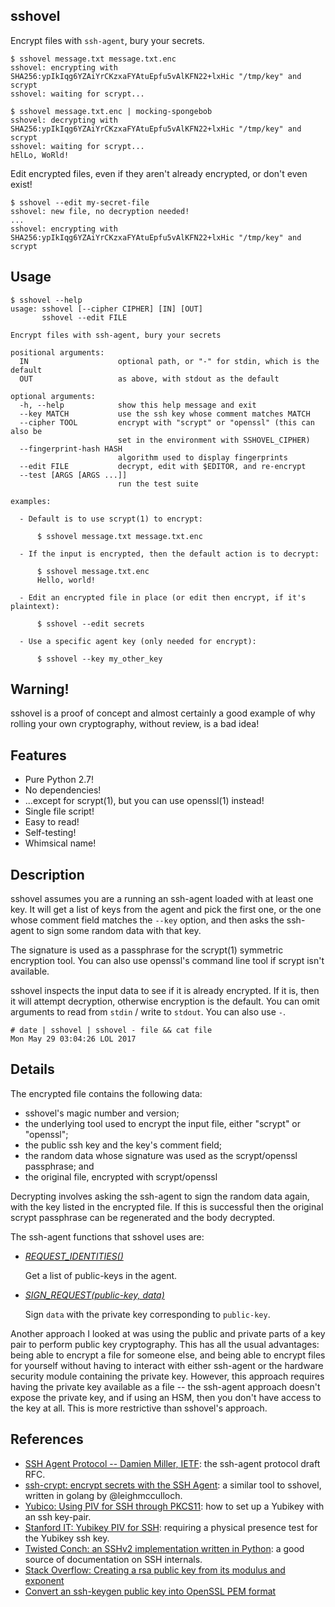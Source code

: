 sshovel
-------

Encrypt files with `ssh-agent`, bury your secrets.

```
$ sshovel message.txt message.txt.enc
sshovel: encrypting with SHA256:ypIkIqg6YZAiYrCKzxaFYAtuEpfu5vAlKFN22+lxHic "/tmp/key" and scrypt
sshovel: waiting for scrypt...

$ sshovel message.txt.enc | mocking-spongebob
sshovel: decrypting with SHA256:ypIkIqg6YZAiYrCKzxaFYAtuEpfu5vAlKFN22+lxHic "/tmp/key" and scrypt
sshovel: waiting for scrypt...
hElLo, WoRld!
```

Edit encrypted files, even if they aren't already encrypted, or don't even exist!

```
$ sshovel --edit my-secret-file
sshovel: new file, no decryption needed!
...
sshovel: encrypting with SHA256:ypIkIqg6YZAiYrCKzxaFYAtuEpfu5vAlKFN22+lxHic "/tmp/key" and scrypt
```

Usage
-----

```
$ sshovel --help
usage: sshovel [--cipher CIPHER] [IN] [OUT]
       sshovel --edit FILE

Encrypt files with ssh-agent, bury your secrets

positional arguments:
  IN                    optional path, or "-" for stdin, which is the default
  OUT                   as above, with stdout as the default

optional arguments:
  -h, --help            show this help message and exit
  --key MATCH           use the ssh key whose comment matches MATCH
  --cipher TOOL         encrypt with "scrypt" or "openssl" (this can also be
                        set in the environment with SSHOVEL_CIPHER)
  --fingerprint-hash HASH
                        algorithm used to display fingerprints
  --edit FILE           decrypt, edit with $EDITOR, and re-encrypt
  --test [ARGS [ARGS ...]]
                        run the test suite

examples:

  - Default is to use scrypt(1) to encrypt:

      $ sshovel message.txt message.txt.enc

  - If the input is encrypted, then the default action is to decrypt:

      $ sshovel message.txt.enc
      Hello, world!

  - Edit an encrypted file in place (or edit then encrypt, if it's plaintext):

      $ sshovel --edit secrets

  - Use a specific agent key (only needed for encrypt):

      $ sshovel --key my_other_key

```

Warning!
--------

sshovel is a proof of concept
and almost certainly a good example of why rolling your own cryptography,
without review, is a bad idea!

Features
--------

- Pure Python 2.7!
- No dependencies!
- ...except for scrypt(1), but you can use openssl(1) instead!
- Single file script!
- Easy to read!
- Self-testing!
- Whimsical name!


Description
-----------

sshovel assumes you are a running an ssh-agent loaded with at least one key.
It will get a list of keys from the agent and pick the first one,
or the one whose comment field matches the `--key` option,
and then asks the ssh-agent to sign some random data with that key.

The signature is used as a passphrase
for the scrypt(1) symmetric encryption tool.
You can also use openssl's command line tool if scrypt isn't available.

sshovel inspects the input data to see if it is already encrypted.
If it is, then it will attempt decryption, otherwise encryption is the default.
You can omit arguments to read from `stdin` / write to `stdout`.
You can also use `-`.

```
# date | sshovel | sshovel - file && cat file
Mon May 29 03:04:26 LOL 2017
```

Details
-------

The encrypted file contains the following data:
- sshovel's magic number and version;
- the underlying tool used to encrypt the input file, either "scrypt" or "openssl";
- the public ssh key and the key's comment field;
- the random data whose signature was used as the scrypt/openssl passphrase; and
- the original file, encrypted with scrypt/openssl

Decrypting involves asking the ssh-agent to sign the random data again,
with the key listed in the encrypted file.
If this is successful then the original scrypt passphrase can be regenerated
and the body decrypted.

The ssh-agent functions that sshovel uses are:

- *[REQUEST_IDENTITIES()][IETF44]*

  Get a list of public-keys in the agent.

- *[SIGN_REQUEST(public-key, data)][IETF45]*

  Sign `data` with the private key corresponding to `public-key`.

[IETF44]: https://tools.ietf.org/id/draft-miller-ssh-agent-00.html#rfc.section.4.4
[IETF45]: https://tools.ietf.org/id/draft-miller-ssh-agent-00.html#rfc.section.4.5

Another approach I looked at was using the
public and private parts of a key pair to perform public key cryptography.
This has all the usual advantages: being able to encrypt a file for someone else,
and being able to encrypt files for yourself without having to interact with either ssh-agent
or the hardware security module containing the private key.
However, this approach requires having the private key available as a file --
the ssh-agent approach doesn't expose the private key, and if using an HSM,
then you don't have access to the key at all.
This is more restrictive than sshovel's approach.


References
----------

- [SSH Agent Protocol -- Damien Miller, IETF][IETF]:
  the ssh-agent protocol draft RFC.
- [ssh-crypt: encrypt secrets with the SSH Agent][sshcrypt]:
  a similar tool to sshovel, written in golang by @leighmcculloch.
- [Yubico: Using PIV for SSH through PKCS11][Yubico]:
  how to set up a Yubikey with an ssh key-pair.
- [Stanford IT: Yubikey PIV for SSH][Stanford]:
  requiring a physical presence test for the Yubikey ssh key.
- [Twisted Conch: an SSHv2 implementation written in Python][twisted]:
  a good source of documentation on SSH internals.
- [Stack Overflow: Creating a rsa public key from its modulus and exponent][SORSA]
- [Convert an ssh-keygen public key into OpenSSL PEM format][SOPEM]


[IETF]: https://tools.ietf.org/id/draft-miller-ssh-agent-00.html
[sshcrypt]: https://github.com/leighmcculloch/sshcrypt
[Yubico]: https://developers.yubico.com/PIV/Guides/SSH_with_PIV_and_PKCS11.html
[Stanford]: https://itarch.stanford.edu/archives/2016/general/yubikey-piv-for-ssh-on-macs
[twisted]: http://twistedmatrix.com/documents/8.2.0/api/twisted.conch.ssh.keys.Key.html#blob
[SORSA]: https://stackoverflow.com/questions/11541192
[SOPEM]: https://unix.stackexchange.com/a/358709/233034
